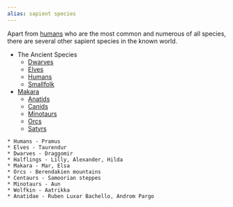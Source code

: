 ```yaml
---
alias: sapient species
---
```

   
Apart from [humans](/not_created.md) who are the most common and numerous of all species, there are several other sapient species in the known world.   
   
* The Ancient Species   
	* [Dwarves](../Character%20Options/Sapient%20Species/Dwarves.md)   
	* [Elves](../Character%20Options/Sapient%20Species/Elves.md)   
	* [Humans](/not_created.md)   
	* [Smallfolk](../Character%20Options/Sapient%20Species/Smallfolk.md)   
* [Makara](../Character%20Options/Sapient%20Species/Makara.md)   
	* [Anatids](../Character%20Options/Sapient%20Species/Anatids.md)   
	* [Canids](/not_created.md)   
	* [Minotaurs](../Character%20Options/Sapient%20Species/Minotaurs.md)   
	* [Orcs](../Character%20Options/Sapient%20Species/Orcs.md)   
	* [Satyrs](/not_created.md)   
	   
    
   
   
   
   
   
   
   
   
```
* Humans - Pramus
* Elves - Taurendur
* Dwarves - Draggomir
* Halflings - Lilly, Alexander, Hilda
* Makara - Mar, Elsa
* Orcs - Berendakien mountains
* Centaurs - Samoorian steppes
* Minotaurs - Aun
* Wolfkin - Aatrikka
* Anatidae - Ruben Luxar Bachello, Androm Pargo
```
